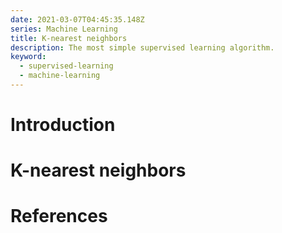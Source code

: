 ```yaml
---
date: 2021-03-07T04:45:35.148Z
series: Machine Learning
title: K-nearest neighbors
description: The most simple supervised learning algorithm.
keyword:
  - supervised-learning
  - machine-learning
---
```

# Introduction
# K-nearest neighbors
# References
